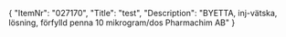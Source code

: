 {
  "ItemNr": "027170",
  "Title": "test",
  "Description": "BYETTA, inj-vätska, lösning, förfylld penna 10 mikrogram/dos Pharmachim AB"
}